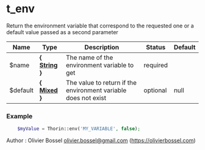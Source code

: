 # t_env

Return the environment variable that correspond to the requested one or a default value passed as a second parameter


Name  |  Type  |  Description  |  Status  |  Default
------------  |  ------------  |  ------------  |  ------------  |  ------------
$name  |  **{ [String](http://php.net/manual/en/language.types.string.php) }**  |  The name of the environment variable to get  |  required  |
$default  |  **{ [Mixed](http://php.net/manual/en/language.pseudo-types.php#language.types.mixed) }**  |  The value to return if the environment variable does not exist  |  optional  |  null

### Example
```php
	$myValue = Thorin::env('MY_VARIABLE', false);
```
Author : Olivier Bossel <olivier.bossel@gmail.com> (https://olivierbossel.com)